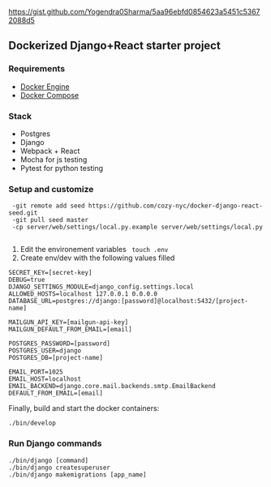 https://gist.github.com/Yogendra0Sharma/5aa96ebfd0854623a5451c53672088d5

## Dockerized Django+React starter project

### Requirements
* [Docker Engine](https://docs.docker.com/engine/installation)
* [Docker Compose](https://docs.docker.com/compose/install)

### Stack
* Postgres
* Django
* Webpack + React
* Mocha for js testing
* Pytest for python testing

### Setup and customize

```
 -git remote add seed https://github.com/cozy-nyc/docker-django-react-seed.git
 -git pull seed master
 -cp server/web/settings/local.py.example server/web/settings/local.py
 
 ```

1. Edit the environement variables
` touch .env`
2. Create env/dev with the following values filled

```
SECRET_KEY=[secret-key]
DEBUG=true
DJANGO_SETTINGS_MODULE=django_config.settings.local
ALLOWED_HOSTS=localhost 127.0.0.1 0.0.0.0
DATABASE_URL=postgres://django:[password]@localhost:5432/[project-name]

MAILGUN_API_KEY=[mailgun-api-key]
MAILGUN_DEFAULT_FROM_EMAIL=[email]

POSTGRES_PASSWORD=[password]
POSTGRES_USER=django
POSTGRES_DB=[project-name]

EMAIL_PORT=1025
EMAIL_HOST=localhost
EMAIL_BACKEND=django.core.mail.backends.smtp.EmailBackend
DEFAULT_FROM_EMAIL=[email]
```

Finally, build and start the docker containers:

```
./bin/develop
```

### Run Django commands

```
./bin/django [command]
./bin/django createsuperuser
./bin/django makemigrations [app_name]
```
